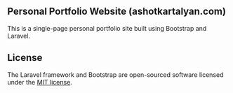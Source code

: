 ## Personal Portfolio Website (ashotkartalyan.com)

This is a single-page personal portfolio site built using Bootstrap and Laravel.

## License

The Laravel framework and Bootstrap are open-sourced software licensed under the [MIT license](http://opensource.org/licenses/MIT).
